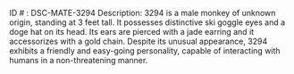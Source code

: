 ID # : DSC-MATE-3294
Description: 3294 is a male monkey of unknown origin, standing at 3 feet tall. It possesses distinctive ski goggle eyes and a doge hat on its head. Its ears are pierced with a jade earring and it accessorizes with a gold chain. Despite its unusual appearance, 3294 exhibits a friendly and easy-going personality, capable of interacting with humans in a non-threatening manner. 